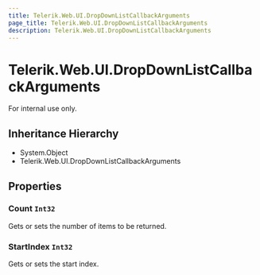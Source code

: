 ```yaml
---
title: Telerik.Web.UI.DropDownListCallbackArguments
page_title: Telerik.Web.UI.DropDownListCallbackArguments
description: Telerik.Web.UI.DropDownListCallbackArguments
---
```


# Telerik.Web.UI.DropDownListCallbackArguments

For internal use only.

## Inheritance Hierarchy

* System.Object
* Telerik.Web.UI.DropDownListCallbackArguments

## Properties

###  Count `Int32`

Gets or sets the number of items to be returned.

###  StartIndex `Int32`

Gets or sets the start index.

